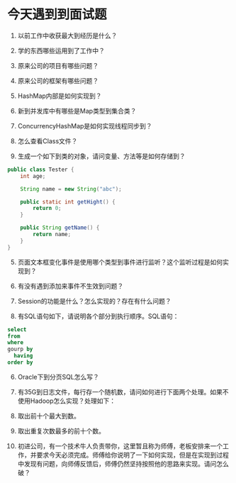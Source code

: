 # 今天遇到到面试题

1. 以前工作中收获最大到经历是什么？

2. 学的东西哪些运用到了工作中？

3. 原来公司的项目有哪些问题？

4. 原来公司的框架有哪些问题？

1. HashMap内部是如何实现到？

2. 新到并发库中有哪些是Map类型到集合类？

3. ConcurrencyHashMap是如何实现线程同步到？

4. 怎么查看Class文件？

4. 生成一个如下到类的对象，请问变量、方法等是如何存储到？
```java
public class Tester {
    int age;

    String name = new String("abc");

    public static int getHight() {
        return 0;
    }

    public String getName() {
        return name;
    }
}
```

5. 页面文本框变化事件是使用哪个类型到事件进行监听？这个监听过程是如何实现到？

6. 有没有遇到添加来事件不生效到问题？

7. Session的功能是什么？怎么实现的？存在有什么问题？

5. 有SQL语句如下，请说明各个部分到执行顺序。SQL语句：
```sql
select 
from 
where 
gourp by 
  having 
order by 
```

6. Oracle下到分页SQL怎么写？

7. 有35G到日志文件，每行存一个随机数，请问如何进行下面两个处理。如果不使用Hadoop怎么实现？处理如下：
  1. 取出前十个最大到数。
  2. 取出重复次数最多的前十个数。

8. 初进公司，有一个技术牛人负责带你，这里暂且称为师傅，老板安排来一个工作，并要求今天必须完成。师傅给你说明了一下如何实现，但是在实现到过程中发现有问题，向师傅反馈后，师傅仍然坚持按照他的思路来实现。请问怎么破？
